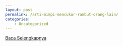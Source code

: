 ```yaml
---
layout: post
permalink: /arti-mimpi-mencukur-rambut-orang-lain/
categories:
    - Uncategorized
---
```


[Baca Selengkapnya](/02)